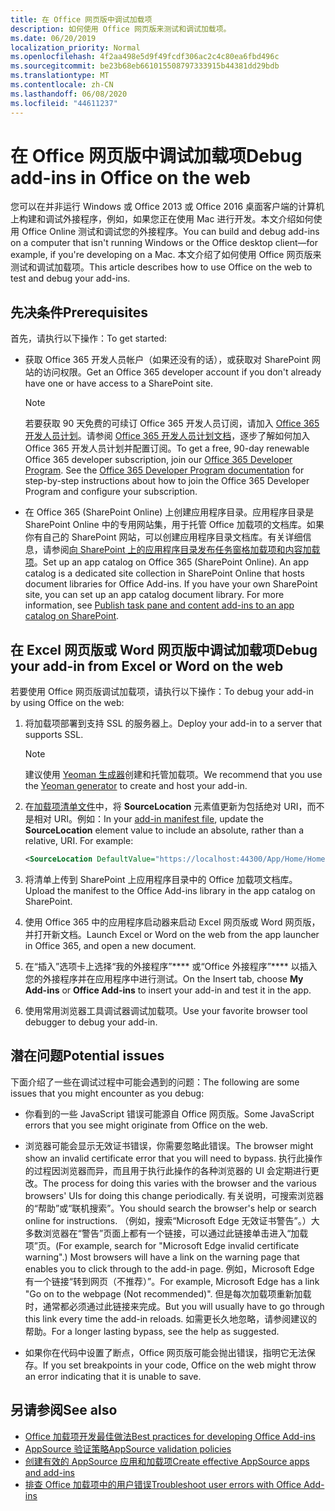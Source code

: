 ```yaml
---
title: 在 Office 网页版中调试加载项
description: 如何使用 Office 网页版来测试和调试加载项。
ms.date: 06/20/2019
localization_priority: Normal
ms.openlocfilehash: 4f2aa498e5d9f49fcdf306ac2c4c80ea6fbd496c
ms.sourcegitcommit: be23b68eb661015508797333915b44381dd29bdb
ms.translationtype: MT
ms.contentlocale: zh-CN
ms.lasthandoff: 06/08/2020
ms.locfileid: "44611237"
---
```

# <a name="debug-add-ins-in-office-on-the-web"></a><span data-ttu-id="35f70-103">在 Office 网页版中调试加载项</span><span class="sxs-lookup"><span data-stu-id="35f70-103">Debug add-ins in Office on the web</span></span>


<span data-ttu-id="35f70-104">您可以在并非运行 Windows 或 Office 2013 或 Office 2016 桌面客户端的计算机上构建和调试外接程序，例如，如果您正在使用 Mac 进行开发。本文介绍如何使用 Office Online 测试和调试您的外接程序。</span><span class="sxs-lookup"><span data-stu-id="35f70-104">You can build and debug add-ins on a computer that isn't running Windows or the Office desktop client&mdash;for example, if you're developing on a Mac.</span></span> <span data-ttu-id="35f70-105">本文介绍了如何使用 Office 网页版来测试和调试加载项。</span><span class="sxs-lookup"><span data-stu-id="35f70-105">This article describes how to use Office on the web to test and debug your add-ins.</span></span> 

## <a name="prerequisites"></a><span data-ttu-id="35f70-106">先决条件</span><span class="sxs-lookup"><span data-stu-id="35f70-106">Prerequisites</span></span>

<span data-ttu-id="35f70-107">首先，请执行以下操作：</span><span class="sxs-lookup"><span data-stu-id="35f70-107">To get started:</span></span>

- <span data-ttu-id="35f70-108">获取 Office 365 开发人员帐户（如果还没有的话），或获取对 SharePoint 网站的访问权限。</span><span class="sxs-lookup"><span data-stu-id="35f70-108">Get an Office 365 developer account if you don't already have one or have access to a SharePoint site.</span></span>

  > [!NOTE]
  > <span data-ttu-id="35f70-p102">若要获取 90 天免费的可续订 Office 365 开发人员订阅，请加入 [Office 365 开发人员计划](https://developer.microsoft.com/office/dev-program)。请参阅 [Office 365 开发人员计划文档](/office/developer-program/office-365-developer-program)，逐步了解如何加入 Office 365 开发人员计划并配置订阅。</span><span class="sxs-lookup"><span data-stu-id="35f70-p102">To get a free, 90-day renewable Office 365 developer subscription, join our [Office 365 Developer Program](https://developer.microsoft.com/office/dev-program). See the [Office 365 Developer Program documentation](/office/developer-program/office-365-developer-program) for step-by-step instructions about how to join the Office 365 Developer Program and configure your subscription.</span></span>

- <span data-ttu-id="35f70-p103">在 Office 365 (SharePoint Online) 上创建应用程序目录。应用程序目录是 SharePoint Online 中的专用网站集，用于托管 Office 加载项的文档库。如果你有自己的 SharePoint 网站，可以创建应用程序目录文档库。有关详细信息，请参阅[向 SharePoint 上的应用程序目录发布任务窗格加载项和内容加载项](../publish/publish-task-pane-and-content-add-ins-to-an-add-in-catalog.md)。</span><span class="sxs-lookup"><span data-stu-id="35f70-p103">Set up an app catalog on Office 365 (SharePoint Online). An app catalog is a dedicated site collection in SharePoint Online that hosts document libraries for Office Add-ins. If you have your own SharePoint site, you can set up an app catalog document library. For more information, see [Publish task pane and content add-ins to an app catalog on SharePoint](../publish/publish-task-pane-and-content-add-ins-to-an-add-in-catalog.md).</span></span>


## <a name="debug-your-add-in-from-excel-or-word-on-the-web"></a><span data-ttu-id="35f70-114">在 Excel 网页版或 Word 网页版中调试加载项</span><span class="sxs-lookup"><span data-stu-id="35f70-114">Debug your add-in from Excel or Word on the web</span></span>

<span data-ttu-id="35f70-115">若要使用 Office 网页版调试加载项，请执行以下操作：</span><span class="sxs-lookup"><span data-stu-id="35f70-115">To debug your add-in by using Office on the web:</span></span>

1. <span data-ttu-id="35f70-116">将加载项部署到支持 SSL 的服务器上。</span><span class="sxs-lookup"><span data-stu-id="35f70-116">Deploy your add-in to a server that supports SSL.</span></span>

    > [!NOTE]
    > <span data-ttu-id="35f70-117">建议使用 [Yeoman 生成器](https://github.com/OfficeDev/generator-office)创建和托管加载项。</span><span class="sxs-lookup"><span data-stu-id="35f70-117">We recommend that you use the [Yeoman generator](https://github.com/OfficeDev/generator-office) to create and host your add-in.</span></span>

2. <span data-ttu-id="35f70-p104">在[加载项清单文件](../develop/add-in-manifests.md)中，将 **SourceLocation** 元素值更新为包括绝对 URI，而不是相对 URI。例如：</span><span class="sxs-lookup"><span data-stu-id="35f70-p104">In your [add-in manifest file](../develop/add-in-manifests.md), update the **SourceLocation** element value to include an absolute, rather than a relative, URI. For example:</span></span>

    ```xml
    <SourceLocation DefaultValue="https://localhost:44300/App/Home/Home.html" />
    ```

3. <span data-ttu-id="35f70-120">将清单上传到 SharePoint 上应用程序目录中的 Office 加载项文档库。</span><span class="sxs-lookup"><span data-stu-id="35f70-120">Upload the manifest to the Office Add-ins library in the app catalog on SharePoint.</span></span>

4. <span data-ttu-id="35f70-121">使用 Office 365 中的应用程序启动器来启动 Excel 网页版或 Word 网页版，并打开新文档。</span><span class="sxs-lookup"><span data-stu-id="35f70-121">Launch Excel or Word on the web from the app launcher in Office 365, and open a new document.</span></span>

5. <span data-ttu-id="35f70-122">在“插入”选项卡上选择“我的外接程序”\*\*\*\* 或“Office 外接程序”\*\*\*\* 以插入您的外接程序并在应用程序中进行测试。</span><span class="sxs-lookup"><span data-stu-id="35f70-122">On the Insert tab, choose **My Add-ins** or **Office Add-ins** to insert your add-in and test it in the app.</span></span>

6. <span data-ttu-id="35f70-123">使用常用浏览器工具调试器调试加载项。</span><span class="sxs-lookup"><span data-stu-id="35f70-123">Use your favorite browser tool debugger to debug your add-in.</span></span>

## <a name="potential-issues"></a><span data-ttu-id="35f70-124">潜在问题</span><span class="sxs-lookup"><span data-stu-id="35f70-124">Potential issues</span></span>

<span data-ttu-id="35f70-125">下面介绍了一些在调试过程中可能会遇到的问题：</span><span class="sxs-lookup"><span data-stu-id="35f70-125">The following are some issues that you might encounter as you debug:</span></span>

- <span data-ttu-id="35f70-126">你看到的一些 JavaScript 错误可能源自 Office 网页版。</span><span class="sxs-lookup"><span data-stu-id="35f70-126">Some JavaScript errors that you see might originate from Office on the web.</span></span>

- <span data-ttu-id="35f70-127">浏览器可能会显示无效证书错误，你需要忽略此错误。</span><span class="sxs-lookup"><span data-stu-id="35f70-127">The browser might show an invalid certificate error that you will need to bypass.</span></span> <span data-ttu-id="35f70-128">执行此操作的过程因浏览器而异，而且用于执行此操作的各种浏览器的 UI 会定期进行更改。</span><span class="sxs-lookup"><span data-stu-id="35f70-128">The process for doing this varies with the browser and the various browsers' UIs for doing this change periodically.</span></span> <span data-ttu-id="35f70-129">有关说明，可搜索浏览器的“帮助”或“联机搜索”。</span><span class="sxs-lookup"><span data-stu-id="35f70-129">You should search the browser's help or search online for instructions.</span></span> <span data-ttu-id="35f70-130">（例如，搜索“Microsoft Edge 无效证书警告”。）大多数浏览器在“警告”页面上都有一个链接，可以通过此链接单击进入“加载项”页。</span><span class="sxs-lookup"><span data-stu-id="35f70-130">(For example, search for "Microsoft Edge invalid certificate warning".) Most browsers will have a link on the warning page that enables you to click through to the add-in page.</span></span> <span data-ttu-id="35f70-131">例如，Microsoft Edge 有一个链接“转到网页（不推荐）”。</span><span class="sxs-lookup"><span data-stu-id="35f70-131">For example, Microsoft Edge has a link "Go on to the webpage (Not recommended)".</span></span> <span data-ttu-id="35f70-132">但是每次加载项重新加载时，通常都必须通过此链接来完成。</span><span class="sxs-lookup"><span data-stu-id="35f70-132">But you will usually have to go through this link every time the add-in reloads.</span></span> <span data-ttu-id="35f70-133">如需更长久地忽略，请参阅建议的帮助。</span><span class="sxs-lookup"><span data-stu-id="35f70-133">For a longer lasting bypass, see the help as suggested.</span></span>

- <span data-ttu-id="35f70-134">如果你在代码中设置了断点，Office 网页版可能会抛出错误，指明它无法保存。</span><span class="sxs-lookup"><span data-stu-id="35f70-134">If you set breakpoints in your code, Office on the web might throw an error indicating that it is unable to save.</span></span>

## <a name="see-also"></a><span data-ttu-id="35f70-135">另请参阅</span><span class="sxs-lookup"><span data-stu-id="35f70-135">See also</span></span>

- [<span data-ttu-id="35f70-136">Office 加载项开发最佳做法</span><span class="sxs-lookup"><span data-stu-id="35f70-136">Best practices for developing Office Add-ins</span></span>](../concepts/add-in-development-best-practices.md)
- [<span data-ttu-id="35f70-137">AppSource 验证策略</span><span class="sxs-lookup"><span data-stu-id="35f70-137">AppSource validation policies</span></span>](/legal/marketplace/certification-policies)  
- [<span data-ttu-id="35f70-138">创建有效的 AppSource 应用和加载项</span><span class="sxs-lookup"><span data-stu-id="35f70-138">Create effective AppSource apps and add-ins</span></span>](/office/dev/store/create-effective-office-store-listings)  
- [<span data-ttu-id="35f70-139">排查 Office 加载项中的用户错误</span><span class="sxs-lookup"><span data-stu-id="35f70-139">Troubleshoot user errors with Office Add-ins</span></span>](testing-and-troubleshooting.md)
